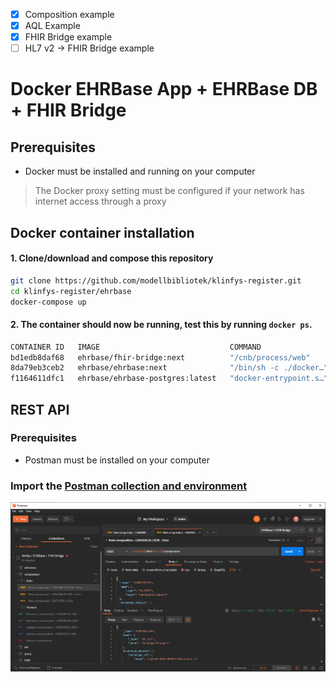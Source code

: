 - [x] Composition example
- [x] AQL Example
- [x] FHIR Bridge example
- [ ] HL7 v2 -> FHIR Bridge example 

# Docker EHRBase App + EHRBase DB + FHIR Bridge

## Prerequisites
- Docker must be installed and running on your computer
> The Docker proxy setting must be configured if your network has internet access through a proxy

## Docker container installation

#### 1. Clone/download and compose this repository
```bash
git clone https://github.com/modellbibliotek/klinfys-register.git
cd klinfys-register/ehrbase
docker-compose up
```

#### 2. The container should now be running, test this by running ```docker ps```.

```bash
CONTAINER ID   IMAGE                             COMMAND                  CREATED       STATUS       PORTS                                       NAMES
bd1edb8daf68   ehrbase/fhir-bridge:next          "/cnb/process/web"       3 hours ago   Up 3 hours   0.0.0.0:8888->8888/tcp, :::8888->8888/tcp   docker_fhir-bridge_1
8da79eb3ceb2   ehrbase/ehrbase:next              "/bin/sh -c ./docker…"   3 hours ago   Up 3 hours   0.0.0.0:8080->8080/tcp, :::8080->8080/tcp   docker_ehrbase_1
f1164611dfc1   ehrbase/ehrbase-postgres:latest   "docker-entrypoint.s…"   3 hours ago   Up 3 hours   0.0.0.0:5432->5432/tcp, :::5432->5432/tcp   docker_ehrbase-db_1
```
## REST API

### Prerequisites
- Postman must be installed on your computer

### Import the [Postman collection and environment](https://github.com/modellbibliotek/klinfys-register/tree/master/ehrbase/Postman)
![Postman Screenshot](https://github.com/modellbibliotek/klinfys-register/blob/master/ehrbase/Postman.png)
